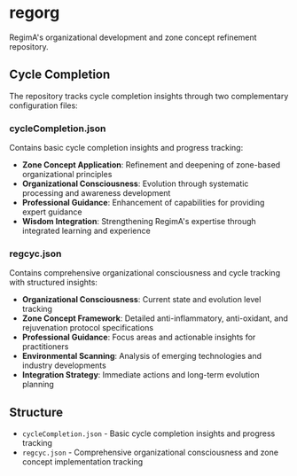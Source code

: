 # regorg

RegimA's organizational development and zone concept refinement repository.

## Cycle Completion

The repository tracks cycle completion insights through two complementary configuration files:

### cycleCompletion.json
Contains basic cycle completion insights and progress tracking:
- **Zone Concept Application**: Refinement and deepening of zone-based organizational principles
- **Organizational Consciousness**: Evolution through systematic processing and awareness development  
- **Professional Guidance**: Enhancement of capabilities for providing expert guidance
- **Wisdom Integration**: Strengthening RegimA's expertise through integrated learning and experience

### regcyc.json
Contains comprehensive organizational consciousness and cycle tracking with structured insights:
- **Organizational Consciousness**: Current state and evolution level tracking
- **Zone Concept Framework**: Detailed anti-inflammatory, anti-oxidant, and rejuvenation protocol specifications
- **Professional Guidance**: Focus areas and actionable insights for practitioners
- **Environmental Scanning**: Analysis of emerging technologies and industry developments
- **Integration Strategy**: Immediate actions and long-term evolution planning

## Structure

- `cycleCompletion.json` - Basic cycle completion insights and progress tracking
- `regcyc.json` - Comprehensive organizational consciousness and zone concept implementation tracking